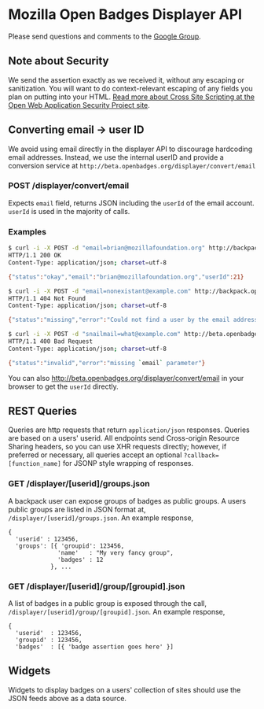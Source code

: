 # Mozilla Open Badges Displayer API

Please send questions and comments to the [Google Group](https://groups.google.com/forum/#!forum/openbadges-dev).

## Note about Security

We send the assertion exactly as we received it, without any escaping or sanitization. You will want to do context-relevant escaping of any fields you plan on putting into your HTML. [Read more about Cross Site Scripting at the Open Web Application Security Project site](https://www.owasp.org/index.php/Cross-site_Scripting_%28XSS%29).

## Converting email → user ID

We avoid using email directly in the displayer API to discourage hardcoding email addresses. Instead, we use the internal userID and provide a conversion service at `http://beta.openbadges.org/displayer/convert/email`

### POST /displayer/convert/email
Expects `email` field, returns JSON including the `userId` of the email account. `userId` is used in the majority of calls.

### Examples

```bash
$ curl -i -X POST -d "email=brian@mozillafoundation.org" http://backpack.openbadges.org/displayer/convert/email
HTTP/1.1 200 OK
Content-Type: application/json; charset=utf-8

{"status":"okay","email":"brian@mozillafoundation.org","userId":21}
```

```bash
$ curl -i -X POST -d "email=nonexistant@example.com" http://backpack.openbadges.org/displayer/convert/email
HTTP/1.1 404 Not Found
Content-Type: application/json; charset=utf-8

{"status":"missing","error":"Could not find a user by the email address `nonexistant@example.com`"}
```

```bash
$ curl -i -X POST -d "snailmail=what@example.com" http://beta.openbadges.org/displayer/convert/email
HTTP/1.1 400 Bad Request
Content-Type: application/json; charset=utf-8

{"status":"invalid","error":"missing `email` parameter"}
```

You can also http://beta.openbadges.org/displayer/convert/email in your browser to get the `userId` directly.

## REST Queries

Queries are http requests that return `application/json` responses. Queries are based on a users' userid.  All endpoints send Cross-origin Resource Sharing headers, so you can use XHR requests directly; however, if preferred or necessary, all queries accept an optional <code>?callback=[function_name]</code> for JSONP style wrapping of responses.

### GET /displayer/[userid]/groups.json

A backpack user can expose groups of badges as public groups.  A users public groups are listed in JSON format at, <code>/displayer/[userid]/groups.json</code>.  An example response,

    {
      'userid' : 123456,
      'groups': [{ 'groupid': 123456,
                  'name'   : "My very fancy group",
                  'badges' : 12
                }, ...

### GET /displayer/[userid]/group/[groupid].json

A list of badges in a public group is exposed through the call, <code>/displayer/[userid]/group/[groupid].json</code>. An example response,

    {
      'userid'  : 123456,
      'groupid' : 123456,
      'badges'  : [{ 'badge assertion goes here' }]


## Widgets

Widgets to display badges on a users' collection of sites should use the JSON feeds above as a data source.
